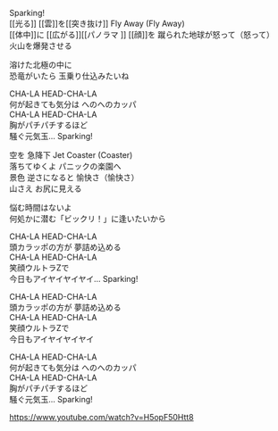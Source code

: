 Sparking!  
[[光る]] [[雲]]を[[突き抜け]] Fly Away (Fly Away)  
[[体中]]に [[広がる]][[パノラマ ]]
[[顔]]を 蹴られた地球が怒って（怒って）  
火山を爆発させる

溶けた北極の中に  
恐竜がいたら 玉乗り仕込みたいね

CHA-LA HEAD-CHA-LA  
何が起きても気分は へのへのカッパ  
CHA-LA HEAD-CHA-LA  
胸がパチパチするほど  
騒ぐ元気玉... Sparking!

空を 急降下 Jet Coaster (Coaster)  
落ちてゆくよ パニックの楽園へ  
景色 逆さになると 愉快さ（愉快さ）  
山さえ お尻に見える

悩む時間はないよ  
何処かに潜む「ビックリ！」に逢いたいから

CHA-LA HEAD-CHA-LA  
頭カラッポの方が 夢詰め込める  
CHA-LA HEAD-CHA-LA  
笑顔ウルトラZで  
今日もアイヤイヤイヤイ... Sparking!

CHA-LA HEAD-CHA-LA  
頭カラッポの方が 夢詰め込める  
CHA-LA HEAD-CHA-LA  
笑顔ウルトラZで  
今日もアイヤイヤイヤイ

CHA-LA HEAD-CHA-LA  
何が起きても気分は へのへのカッパ  
CHA-LA HEAD-CHA-LA  
胸がパチパチするほど  
騒ぐ元気玉... Sparking!

https://www.youtube.com/watch?v=H5opF50Htt8
